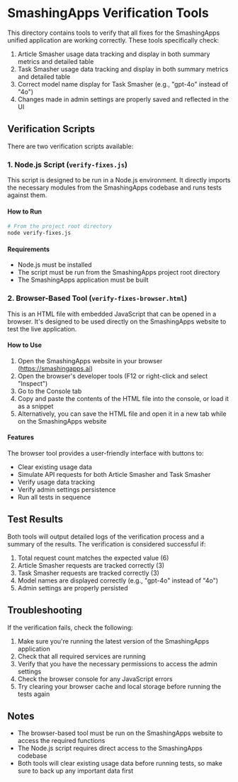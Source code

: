 # SmashingApps Verification Tools

This directory contains tools to verify that all fixes for the SmashingApps unified application are working correctly. These tools specifically check:

1. Article Smasher usage data tracking and display in both summary metrics and detailed table
2. Task Smasher usage data tracking and display in both summary metrics and detailed table
3. Correct model name display for Task Smasher (e.g., "gpt-4o" instead of "4o")
4. Changes made in admin settings are properly saved and reflected in the UI

## Verification Scripts

There are two verification scripts available:

### 1. Node.js Script (`verify-fixes.js`)

This script is designed to be run in a Node.js environment. It directly imports the necessary modules from the SmashingApps codebase and runs tests against them.

#### How to Run

```bash
# From the project root directory
node verify-fixes.js
```

#### Requirements

- Node.js must be installed
- The script must be run from the SmashingApps project root directory
- The SmashingApps application must be built

### 2. Browser-Based Tool (`verify-fixes-browser.html`)

This is an HTML file with embedded JavaScript that can be opened in a browser. It's designed to be used directly on the SmashingApps website to test the live application.

#### How to Use

1. Open the SmashingApps website in your browser (https://smashingapps.ai)
2. Open the browser's developer tools (F12 or right-click and select "Inspect")
3. Go to the Console tab
4. Copy and paste the contents of the HTML file into the console, or load it as a snippet
5. Alternatively, you can save the HTML file and open it in a new tab while on the SmashingApps website

#### Features

The browser tool provides a user-friendly interface with buttons to:
- Clear existing usage data
- Simulate API requests for both Article Smasher and Task Smasher
- Verify usage data tracking
- Verify admin settings persistence
- Run all tests in sequence

## Test Results

Both tools will output detailed logs of the verification process and a summary of the results. The verification is considered successful if:

1. Total request count matches the expected value (6)
2. Article Smasher requests are tracked correctly (3)
3. Task Smasher requests are tracked correctly (3)
4. Model names are displayed correctly (e.g., "gpt-4o" instead of "4o")
5. Admin settings are properly persisted

## Troubleshooting

If the verification fails, check the following:

1. Make sure you're running the latest version of the SmashingApps application
2. Check that all required services are running
3. Verify that you have the necessary permissions to access the admin settings
4. Check the browser console for any JavaScript errors
5. Try clearing your browser cache and local storage before running the tests again

## Notes

- The browser-based tool must be run on the SmashingApps website to access the required functions
- The Node.js script requires direct access to the SmashingApps codebase
- Both tools will clear existing usage data before running tests, so make sure to back up any important data first